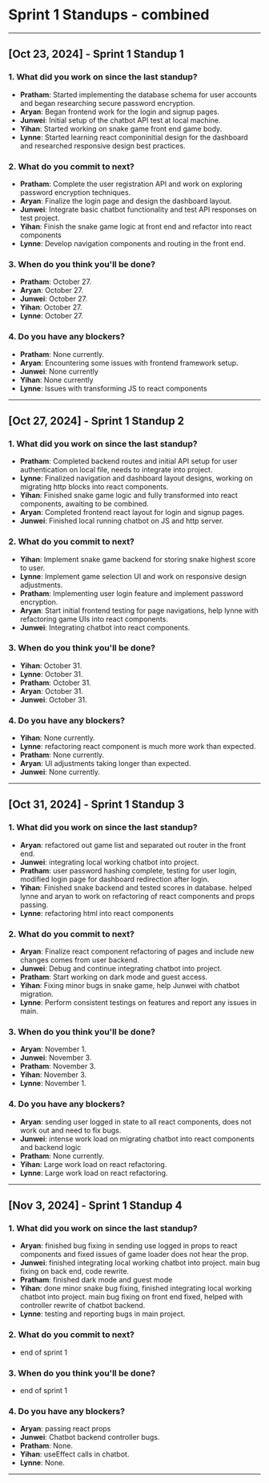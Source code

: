 # Sprint 1 Standups - combined

---

## [Oct 23, 2024] - Sprint 1 Standup 1

### 1. What did you work on since the last standup?
   - **Pratham**: Started implementing the database schema for user accounts and began researching secure password encryption.
   - **Aryan**: Began frontend work for the login and signup pages.
   - **Junwei**: Initial setup of the chatbot API test at local machine.
   - **Yihan**: Started working on snake game front end game body.
   - **Lynne**: Started learning react componinitial design for the dashboard and researched responsive design best practices.

### 2. What do you commit to next?
   - **Pratham**: Complete the user registration API and work on exploring password encryption techniques.
   - **Aryan**: Finalize the login page and design the dashboard layout.
   - **Junwei**: Integrate basic chatbot functionality and test API responses on test project.
   - **Yihan**: Finish the snake game logic at front end and refactor into react components
   - **Lynne**: Develop navigation components and routing in the front end.

### 3. When do you think you'll be done?
   - **Pratham**: October 27.
   - **Aryan**: October 27.
   - **Junwei**: October 27.
   - **Yihan**: October 27.
   - **Lynne**: October 27.

### 4. Do you have any blockers?
   - **Pratham**: None currently.
   - **Aryan**: Encountering some issues with frontend framework setup.
   - **Junwei**: None currently
   - **Yihan**: None currently
   - **Lynne**: Issues with transforming JS to react components

---

## [Oct 27, 2024] - Sprint 1 Standup 2

### 1. What did you work on since the last standup?
   - **Pratham**: Completed backend routes and initial API setup for user authentication on local file, needs to integrate into project.
   - **Lynne**: Finalized navigation and dashboard layout designs, working on migrating http blocks into react components.
   - **Yihan**: Finished snake game logic and fully transformed into react components, awaiting to be combined.
   - **Aryan**: Completed frontend react layout for login and signup pages.
   - **Junwei**: Finished local running chatbot on JS and http server.

### 2. What do you commit to next?
   - **Yihan**: Implement snake game backend for storing snake highest score to user.
   - **Lynne**: Implement game selection UI and work on responsive design adjustments.
   - **Pratham**: Implementing user login feature and implement password encryption.
   - **Aryan**: Start initial frontend testing for page navigations, help lynne with refactoring game UIs into react components.
   - **Junwei**: Integrating chatbot into react components.

### 3. When do you think you'll be done?
   - **Yihan**: October 31.
   - **Lynne**: October 31.
   - **Pratham**: October 31.
   - **Aryan**: October 31.
   - **Junwei**: October 31.

### 4. Do you have any blockers?
   - **Yihan**: None currently.
   - **Lynne**: refactoring react component is much more work than expected.
   - **Pratham**: None currently.
   - **Aryan**: UI adjustments taking longer than expected.
   - **Junwei**: None currently.

---

## [Oct 31, 2024] - Sprint 1 Standup 3

### 1. What did you work on since the last standup?
   - **Aryan**: refactored out game list and separated out router in the front end.
   - **Junwei**: integrating local working chatbot into project.
   - **Pratham**: user password hashing complete, testing for user login, modified login page for dashboard redirection after login.
   - **Yihan**: Finished snake backend and tested scores in database. helped lynne and aryan to work on refactoring of react components and props passing.
   - **Lynne**: refactoring html into react components

### 2. What do you commit to next?
   - **Aryan**: Finalize react component refactoring of pages and include new changes comes from user backend.
   - **Junwei**: Debug and continue integrating chatbot into project.
   - **Pratham**: Start working on dark mode and guest access.
   - **Yihan**: Fixing minor bugs in snake game, help Junwei with chatbot migration.
   - **Lynne**: Perform consistent testings on features and report any issues in main.

### 3. When do you think you'll be done?
   - **Aryan**: November 1.
   - **Junwei**: November 3.
   - **Pratham**: November 3.
   - **Yihan**: November 3.
   - **Lynne**: November 1.

### 4. Do you have any blockers?
   - **Aryan**: sending user logged in state to all react components, does not work out and need to fix bugs.
   - **Junwei**: intense work load on migrating chatbot into react components and backend logic
   - **Pratham**: None currently.
   - **Yihan**: Large work load on react refactoring.
   - **Lynne**: Large work load on react refactoring.


---

## [Nov 3, 2024] - Sprint 1 Standup 4

### 1. What did you work on since the last standup?
   - **Aryan**: finished bug fixing in sending use logged in props to react components and fixed issues of game loader does not hear the prop.
   - **Junwei**: finished integrating local working chatbot into project. main bug fixing on back end, code rewrite.
   - **Pratham**: finished dark mode and guest mode
   - **Yihan**: done minor snake bug fixing, finished integrating local working chatbot into project. main bug fixing on front end fixed, helped with controller rewrite of chatbot backend.
   - **Lynne**: testing and reporting bugs in main project.

### 2. What do you commit to next?
   - end of sprint 1

### 3. When do you think you'll be done?
   - end of sprint 1

### 4. Do you have any blockers?
   - **Aryan**: passing react props
   - **Junwei**: Chatbot backend controller bugs.
   - **Pratham**: None.
   - **Yihan**: useEffect calls in chatbot.
   - **Lynne**: None.

---
